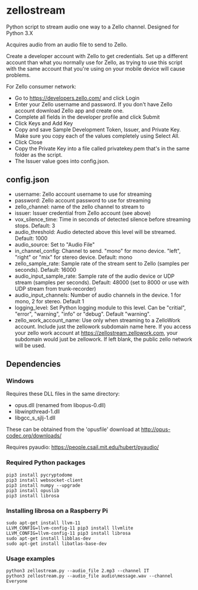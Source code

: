 # zellostream
Python script to stream audio one way to a Zello channel.  Designed for Python 3.X

Acquires audio from an audio file to send to Zello.

Create a developer account with Zello to get credentials.  Set up a different account than what you normally use for Zello, as trying to use this script with the same account that you're using on your mobile device will cause problems.

For Zello consumer network:
- Go to https://developers.zello.com/ and click Login
- Enter your Zello username and password. If you don't have Zello account download Zello app and create one.
- Complete all fields in the developer profile and click Submit
- Click Keys and Add Key
- Copy and save Sample Development Token, Issuer, and Private Key. Make sure you copy each of the values completely using Select All.
- Click Close
- Copy the Private Key into a file called privatekey.pem that's in the same folder as the script.
- The Issuer value goes into config.json.

## config.json
- username:  Zello account username to use for streaming
- password:  Zello account password to use for streaming
- zello_channel:  name of the zello channel to stream to
- issuer:  Issuer credential from Zello account (see above)
- vox_silence_time:  Time in seconds of detected silence before streaming stops. Default: 3
- audio_threshold:  Audio detected above this level will be streamed. Default: 1000
- audio_source: Set to "Audio File"
- in_channel_config: Channel to send. "mono" for mono device. "left", "right" or "mix" for stereo device. Default: mono
- zello_sample_rate: Sample rate of the stream sent to Zello (samples per seconds). Default: 16000
- audio_input_sample_rate: Sample rate of the audio device or UDP stream (samples per seconds). Default: 48000 (set to 8000 or use with UDP stream from trunk-recorder)
- audio_input_channels: Number of audio channels in the device. 1 for mono, 2 for stereo. Default 1
- logging_level: Set Python logging module to this level. Can be "critial", "error", "warning", "info" or "debug". Default "warning".
- zello_work_account_name: Use only when streaming to a ZelloWork account. Include just the zellowork subdomain name here. If you access your zello work account at https://zellostream.zellowork.com, your subdomain would just be zellowork. If left blank, the public zello network will be used.

## Dependencies
### Windows
Requires these DLL files in the same directory:
- opus.dll (renamed from libopus-0.dll)
- libwinpthread-1.dll
- libgcc_s_sjlj-1.dll  

These can be obtained from the 'opusfile' download at http://opus-codec.org/downloads/

Requires pyaudio:
https://people.csail.mit.edu/hubert/pyaudio/

### Required Python packages
```
pip3 install pycryptodome  
pip3 install websocket-client  
pip3 install numpy --upgrade  
pip3 install opuslib  
pip3 install librosa
```

### Installing librosa on a Raspberry Pi
```
sudo apt-get install llvm-11  
LLVM_CONFIG=llvm-config-11 pip3 install llvmlite  
LLVM_CONFIG=llvm-config-11 pip3 install librosa  
sudo apt-get install libblas-dev  
sudo apt-get install libatlas-base-dev
```
### Usage examples
```
python3 zellostream.py --audio_file 2.mp3 --channel IT
python3 zellostream.py --audio_file audio\message.wav --channel Everyone